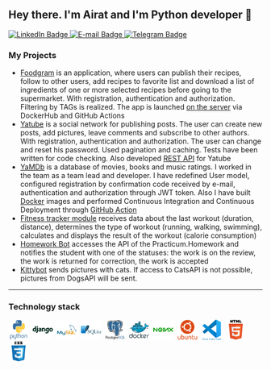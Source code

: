 ## Hey there. I'm Airat and I'm Python developer 👋

<div id="badges">
  <a href="https://www.linkedin.com/in/airatns">
    <img src="https://img.shields.io/badge/LinkedIn-blue?logo=linkedin&logoColor=white&style=for-the-badge" alt="LinkedIn Badge"/>
  </a>
  <a href="mailto:airatns@yahoo.com">
    <img src="https://img.shields.io/badge/E--Mail-red?logo=email&logoColor=white&style=for-the-badge" alt="E-mail Badge"/>
  </a>
  <a href="https://t.me/airatns">
    <img src="https://img.shields.io/badge/Telegram-blue?logo=telegram&logoColor=white&style=for-the-badge" alt="Telegram Badge"/>
  </a>
</div>

### **My Projects**

* [Foodgram](https://github.com/airatns/foodgram-project-react) is an application, where users can publish their recipes, follow to other users, add recipes to favorite list and download a list of ingredients of one or more selected recipes before going to the supermarket. With registration, authentication and authorization. Filtering by TAGs is realized. The app is launched [on the server](http://46.18.107.21/recipes) via DockerHub and GitHub Actions
* [Yatube](https://github.com/airatns/hw05_final) is a social network for publishing posts. The user can create new posts, add pictures, leave comments and subscribe to other authors. With registration, authentication and authorization. The user can change and reset his password. Used pagination and caching. Tests have been written for code checking. Also developed [REST API](https://github.com/airatns/api_final_yatube1) for Yatube
* [YaMDb](https://github.com/airatns/api_yamdb) is a database of movies, books and music ratings. I worked in the team as a team lead and developer. I have redefined User model, configured registration by confirmation code received by e-mail, authentication and authorization through JWT token. Also I have built [Docker](https://github.com/airatns/infra_sp2) images and performed Continuous Integration and Continuous Deployment through [GitHub Action](https://github.com/airatns/yamdb_final)
* [Fitness tracker module](https://github.com/airatns/hw_python_oop) receives data about the last workout (duration, distance), determines the type of workout (running, walking, swimming), calculates and displays the result of the workout (calorie consumption)
* [Homework Bot](https://github.com/airatns/homework_bot) accesses the API of the Practicum.Homework and notifies the student with one of the statuses: the work is on the review, the work is returned for correction, the work is accepted
* [Kittybot](https://github.com/airatns/kittybot) sends pictures with cats. If access to CatsAPI is not possible, pictures from DogsAPI will be sent.

---------
### **Technology stack**

<div>
<img src="https://github.com/devicons/devicon/blob/master/icons/python/python-original-wordmark.svg" title="HTML5" alt="HTML" width="40" height="40"/>&nbsp;
<img src="https://github.com/devicons/devicon/blob/master/icons/django/django-plain-wordmark.svg" title="HTML5" alt="HTML" width="40" height="40"/>&nbsp;
<img src="https://github.com/devicons/devicon/blob/master/icons/mysql/mysql-original-wordmark.svg" title="HTML5" alt="HTML" width="40" height="40"/>&nbsp;
<img src="https://github.com/devicons/devicon/blob/master/icons/sqlite/sqlite-original-wordmark.svg" title="HTML5" alt="HTML" width="40" height="40"/>&nbsp;
<img src="https://github.com/devicons/devicon/blob/master/icons/postgresql/postgresql-original-wordmark.svg" title="HTML5" alt="HTML" width="40" height="40"/>&nbsp;
<img src="https://github.com/devicons/devicon/blob/master/icons/docker/docker-original-wordmark.svg" title="HTML5" alt="HTML" width="40" height="40"/>&nbsp;
<img src="https://github.com/devicons/devicon/blob/master/icons/nginx/nginx-original.svg" title="HTML5" alt="HTML" width="40" height="40"/>&nbsp;
<img src="https://github.com/devicons/devicon/blob/master/icons/ubuntu/ubuntu-plain-wordmark.svg" title="HTML5" alt="HTML" width="40" height="40"/>&nbsp;
<img src="https://github.com/devicons/devicon/blob/master/icons/vscode/vscode-original-wordmark.svg" title="HTML5" alt="HTML" width="40" height="40"/>&nbsp;
<img src="https://github.com/devicons/devicon/blob/master/icons/html5/html5-original-wordmark.svg" title="HTML5" alt="HTML" width="40" height="40"/>&nbsp;
<img src="https://github.com/devicons/devicon/blob/master/icons/css3/css3-original-wordmark.svg" title="HTML5" alt="HTML" width="40" height="40"/>&nbsp;
</div>
